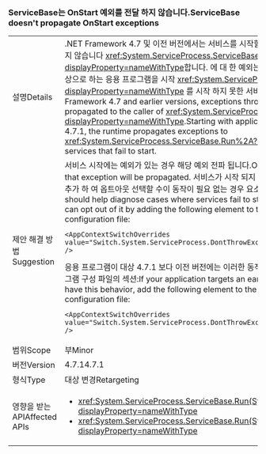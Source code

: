 ### <a name="servicebase-doesnt-propagate-onstart-exceptions"></a><span data-ttu-id="dcb8b-101">ServiceBase는 OnStart 예외를 전달 하지 않습니다.</span><span class="sxs-lookup"><span data-stu-id="dcb8b-101">ServiceBase doesn't propagate OnStart exceptions</span></span>

|   |   |
|---|---|
|<span data-ttu-id="dcb8b-102">설명</span><span class="sxs-lookup"><span data-stu-id="dcb8b-102">Details</span></span>|<span data-ttu-id="dcb8b-103">.NET Framework 4.7 및 이전 버전에서는 서비스를 시작할 때 throw 되는 예외의 호출자에 게 전파 되지 않습니다 <xref:System.ServiceProcess.ServiceBase.Run%2A?displayProperty=nameWithType>합니다. 에 대 한 예외는 전파 런타임 4.7.1.NET Framework를 대상으로 하는 응용 프로그램을 시작 <xref:System.ServiceProcess.ServiceBase.Run%2A?displayProperty=nameWithType> 를 시작 하지 못한 서비스에 대 한 합니다.</span><span class="sxs-lookup"><span data-stu-id="dcb8b-103">In the .NET Framework 4.7 and earlier versions, exceptions thrown on service startup are not propagated to the caller of <xref:System.ServiceProcess.ServiceBase.Run%2A?displayProperty=nameWithType>.Starting with applications that target the .NET Framework 4.7.1, the runtime propagates exceptions to <xref:System.ServiceProcess.ServiceBase.Run%2A?displayProperty=nameWithType> for services that fail to start.</span></span>|
|<span data-ttu-id="dcb8b-104">제안 해결 방법</span><span class="sxs-lookup"><span data-stu-id="dcb8b-104">Suggestion</span></span>|<span data-ttu-id="dcb8b-105">서비스 시작에는 예외가 있는 경우 해당 예외 전파 됩니다.</span><span class="sxs-lookup"><span data-stu-id="dcb8b-105">On service start, if there is an exception, that exception will be propagated.</span></span> <span data-ttu-id="dcb8b-106">서비스가 시작 되지 사례를 진단 하는 데 도움이 됩니다. 다음을 추가 하 여 옵트아웃 선택할 수이 동작이 필요 없는 경우 <AppContextSwitchOverrides> 요소는 <runtime> 응용 프로그램 구성 파일의 섹션:</span><span class="sxs-lookup"><span data-stu-id="dcb8b-106">This should help diagnose cases where services fail to start.If this behavior is undesirable, you can opt out of it by adding the following <AppContextSwitchOverrides> element to the <runtime> section of your application configuration file:</span></span><pre><code class="language-xml">&lt;AppContextSwitchOverrides value=&quot;Switch.System.ServiceProcess.DontThrowExceptionsOnStart=true&quot; /&gt;&#13;&#10;</code></pre><span data-ttu-id="dcb8b-107">응용 프로그램이 대상 4.7.1 보다 이전 버전에는 이러한 동작이 하려는 경우 다음 추가 <AppContextSwitchOverrides> 요소는 <runtime> 응용 프로그램 구성 파일의 섹션:</span><span class="sxs-lookup"><span data-stu-id="dcb8b-107">If your application targets an earlier version than 4.7.1 but you want to have this behavior, add the following <AppContextSwitchOverrides> element to the <runtime> section of your application configuration file:</span></span><pre><code class="language-xml">&lt;AppContextSwitchOverrides value=&quot;Switch.System.ServiceProcess.DontThrowExceptionsOnStart=false&quot; /&gt;&#13;&#10;</code></pre>|
|<span data-ttu-id="dcb8b-108">범위</span><span class="sxs-lookup"><span data-stu-id="dcb8b-108">Scope</span></span>|<span data-ttu-id="dcb8b-109">부</span><span class="sxs-lookup"><span data-stu-id="dcb8b-109">Minor</span></span>|
|<span data-ttu-id="dcb8b-110">버전</span><span class="sxs-lookup"><span data-stu-id="dcb8b-110">Version</span></span>|<span data-ttu-id="dcb8b-111">4.7.1</span><span class="sxs-lookup"><span data-stu-id="dcb8b-111">4.7.1</span></span>|
|<span data-ttu-id="dcb8b-112">형식</span><span class="sxs-lookup"><span data-stu-id="dcb8b-112">Type</span></span>|<span data-ttu-id="dcb8b-113">대상 변경</span><span class="sxs-lookup"><span data-stu-id="dcb8b-113">Retargeting</span></span>|
|<span data-ttu-id="dcb8b-114">영향을 받는 API</span><span class="sxs-lookup"><span data-stu-id="dcb8b-114">Affected APIs</span></span>|<ul><li><xref:System.ServiceProcess.ServiceBase.Run(System.ServiceProcess.ServiceBase)?displayProperty=nameWithType></li><li><xref:System.ServiceProcess.ServiceBase.Run(System.ServiceProcess.ServiceBase[])?displayProperty=nameWithType></li></ul>|

